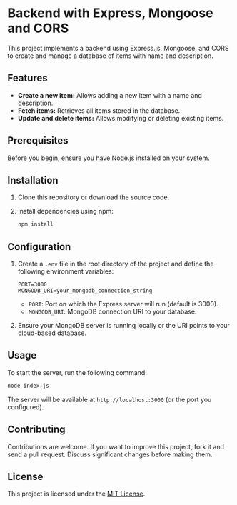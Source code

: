 
# Backend with Express, Mongoose and CORS

This project implements a backend using Express.js, Mongoose, and CORS to create and manage a database of items with name and description.

## Features

- **Create a new item:** Allows adding a new item with a name and description.
- **Fetch items:** Retrieves all items stored in the database.
- **Update and delete items:** Allows modifying or deleting existing items.

## Prerequisites

Before you begin, ensure you have Node.js installed on your system.

## Installation

1. Clone this repository or download the source code.

2. Install dependencies using npm:

   ```bash
   npm install

## Configuration

1. Create a `.env` file in the root directory of the project and define the following environment variables:

   ```plaintext
   PORT=3000
   MONGODB_URI=your_mongodb_connection_string
   ```

   - `PORT`: Port on which the Express server will run (default is 3000).
   - `MONGODB_URI`: MongoDB connection URI to your database.

2. Ensure your MongoDB server is running locally or the URI points to your cloud-based database.

## Usage

To start the server, run the following command:

```bash
node index.js
```

The server will be available at `http://localhost:3000` (or the port you configured).

## Contributing

Contributions are welcome. If you want to improve this project, fork it and send a pull request. Discuss significant changes before making them.

## License

This project is licensed under the [MIT License](https://opensource.org/licenses/MIT).

